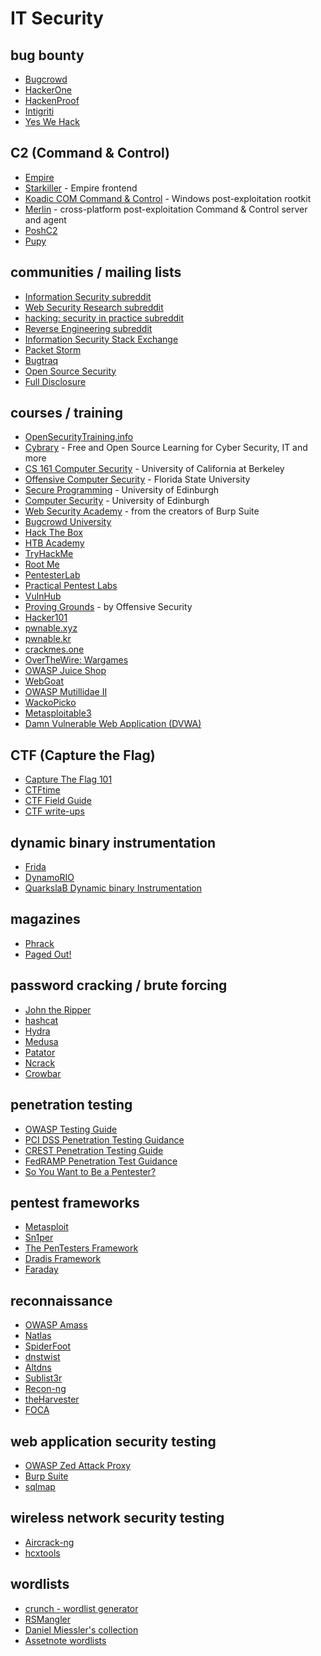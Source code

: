 # IT Security

## bug bounty

* [Bugcrowd](https://www.bugcrowd.com)
* [HackerOne](https://www.hackerone.com)
* [HackenProof](https://hackenproof.com)
* [Intigriti](https://www.intigriti.com)
* [Yes We Hack](https://www.yeswehack.com)

## C2 (Command & Control)

* [Empire](https://github.com/BC-SECURITY/Empire)
* [Starkiller](https://github.com/BC-SECURITY/Starkiller) - Empire frontend
* [Koadic COM Command & Control](https://github.com/zerosum0x0/koadic) - Windows post-exploitation rootkit
* [Merlin](https://github.com/Ne0nd0g/merlin) - cross-platform post-exploitation Command & Control server and agent
* [PoshC2](https://github.com/nettitude/PoshC2)
* [Pupy](https://github.com/n1nj4sec/pupy)

## communities / mailing lists
* [Information Security subreddit](https://www.reddit.com/r/netsec/)
* [Web Security Research subreddit](https://www.reddit.com/r/websecurityresearch/)
* [hacking: security in practice subreddit](https://www.reddit.com/r/hacking/)
* [Reverse Engineering subreddit](https://www.reddit.com/r/ReverseEngineering/)
* [Information Security Stack Exchange](https://security.stackexchange.com)
* [Packet Storm](https://packetstormsecurity.com)
* [Bugtraq](https://www.securityfocus.com/archive)
* [Open Source Security](https://www.openwall.com/lists/oss-security/)
* [Full Disclosure](https://seclists.org/fulldisclosure/)

## courses / training

* [OpenSecurityTraining.info](http://opensecuritytraining.info)
* [Cybrary](https://www.cybrary.it) - Free and Open Source Learning for Cyber Security, IT and more
* [CS 161 Computer Security](http://inst.eecs.berkeley.edu/~cs161/archives.html) - University of California at Berkeley
* [Offensive Computer Security](http://www.cs.fsu.edu/%7Eredwood/OffensiveComputerSecurity/) - Florida State University
* [Secure Programming](https://www.inf.ed.ac.uk/teaching/courses/sp/) - University of Edinburgh
* [Computer Security](https://www.inf.ed.ac.uk/teaching/courses/cs/index-2017.html) - University of Edinburgh
* [Web Security Academy](https://portswigger.net/web-security) - from the creators of Burp Suite
* [Bugcrowd University](https://www.bugcrowd.com/hackers/bugcrowd-university/)
* [Hack The Box](https://www.hackthebox.eu)
* [HTB Academy](https://academy.hackthebox.eu)
* [TryHackMe](https://tryhackme.com)
* [Root Me](https://www.root-me.org)
* [PentesterLab](https://pentesterlab.com/exercises/)
* [Practical Pentest Labs](https://practicalpentestlabs.com)
* [VulnHub](https://www.vulnhub.com)
* [Proving Grounds](https://portal.offensive-security.com) - by Offensive Security
* [Hacker101](https://www.hacker101.com)
* [pwnable.xyz](https://pwnable.xyz)
* [pwnable.kr](https://pwnable.kr)
* [crackmes.one](https://crackmes.one)
* [OverTheWire: Wargames](https://overthewire.org/wargames/)
* [OWASP Juice Shop](https://owasp.org/www-project-juice-shop/)
* [WebGoat](https://github.com/WebGoat/WebGoat)
* [OWASP Mutillidae II](https://github.com/webpwnized/mutillidae)
* [WackoPicko](https://github.com/adamdoupe/WackoPicko)
* [Metasploitable3](https://github.com/rapid7/metasploitable3)
* [Damn Vulnerable Web Application (DVWA)](https://dvwa.co.uk)

## CTF (Capture the Flag)

* [Capture The Flag 101](https://ctf101.org)
* [CTFtime](https://ctftime.org)
* [CTF Field Guide](https://trailofbits.github.io/ctf/)
* [CTF write-ups](https://github.com/ctfs)

## dynamic binary instrumentation

* [Frida](https://frida.re)
* [DynamoRIO](https://www.dynamorio.org)
* [QuarkslaB Dynamic binary Instrumentation](https://qbdi.quarkslab.com)

## magazines
* [Phrack](http://phrack.org)
* [Paged Out!](https://pagedout.institute)

## password cracking / brute forcing

* [John the Ripper](https://www.openwall.com/john/)
* [hashcat](https://hashcat.net/hashcat/)
* [Hydra](https://github.com/vanhauser-thc/thc-hydra)
* [Medusa](https://github.com/jmk-foofus/medusa)
* [Patator](https://github.com/lanjelot/patator)
* [Ncrack](https://nmap.org/ncrack/)
* [Crowbar](https://github.com/galkan/crowbar)

## penetration testing

* [OWASP Testing Guide](https://www.owasp.org/index.php/OWASP_Testing_Guide_v4_Table_of_Contents)
* [PCI DSS Penetration Testing Guidance](https://www.pcisecuritystandards.org/documents/Penetration-Testing-Guidance-v1_1.pdf)
* [CREST Penetration Testing Guide](https://www.crest-approved.org/wp-content/uploads/CREST-Penetration-Testing-Guide.pdf)
* [FedRAMP Penetration Test Guidance](https://www.fedramp.gov/assets/resources/documents/CSP_Penetration_Test_Guidance.pdf)
* [So You Want to Be a Pentester?](https://www.youtube.com/watch?v=cKNNKoSAHkI)

## pentest frameworks

* [Metasploit](https://www.metasploit.com)
* [Sn1per](https://github.com/1N3/Sn1per)
* [The PenTesters Framework](https://github.com/trustedsec/ptf)
* [Dradis Framework](https://github.com/dradis/dradis-ce)
* [Faraday](https://github.com/infobyte/faraday)

## reconnaissance

* [OWASP Amass](https://github.com/OWASP/Amass)
* [Natlas](https://github.com/natlas/natlas)
* [SpiderFoot](https://github.com/smicallef/spiderfoot)
* [dnstwist](https://github.com/elceef/dnstwist)
* [Altdns](https://github.com/infosec-au/altdns)
* [Sublist3r](https://github.com/aboul3la/Sublist3r)
* [Recon-ng](https://github.com/lanmaster53/recon-ng)
* [theHarvester](https://github.com/laramies/theHarvester)
* [FOCA](https://github.com/ElevenPaths/FOCA)

## web application security testing

* [OWASP Zed Attack Proxy](https://www.zaproxy.org)
* [Burp Suite](https://portswigger.net/burp)
* [sqlmap](http://sqlmap.org)

## wireless network security testing

* [Aircrack-ng](https://www.aircrack-ng.org)
* [hcxtools](https://github.com/ZerBea/hcxtools)

## wordlists

* [crunch - wordlist generator](https://sourceforge.net/projects/crunch-wordlist/)
* [RSMangler](https://github.com/digininja/RSMangler)
* [Daniel Miessler's collection](https://github.com/danielmiessler/SecLists/tree/master/Passwords)
* [Assetnote wordlists](https://wordlists.assetnote.io)
